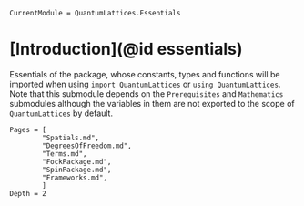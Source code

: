 ```@meta
CurrentModule = QuantumLattices.Essentials
```

# [Introduction](@id essentials)

Essentials of the package, whose constants, types and functions will be imported when using `import QuantumLattices` or `using QuantumLattices`. Note that this submodule depends on the `Prerequisites` and `Mathematics` submodules although the variables in them are not exported to the scope of `QuantumLattices` by default.

```@contents
Pages = [
        "Spatials.md",
        "DegreesOfFreedom.md",
        "Terms.md",
        "FockPackage.md",
        "SpinPackage.md",
        "Frameworks.md",
        ]
Depth = 2
```
